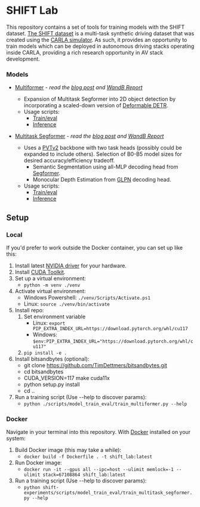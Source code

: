 # SHIFT Lab
This repository contains a set of tools for training models with the SHIFT dataset. [The SHIFT dataset](https://www.vis.xyz/shift/) is a multi-task synthetic driving dataset that was created using the [CARLA simulator](https://carla.org/). As such, it provides an opportunity to train models which can be deployed in autonomous driving stacks operating inside CARLA, providing a rich research opportunity in AV stack development.

### Models

- [Multiformer](https://github.com/FoamoftheSea/transformers/blob/multiformer/src/transformers/models/multiformer/modeling_multiformer.py) - *read the [blog post](https://natecibik.medium.com/multiformer-51b81df826b7) and [WandB Report](https://api.wandb.ai/links/indezera/gy0jftkc)*
  - Expansion of Multitask Segformer into 2D object detection by incorporating a scaled-down version of [Deformable DETR](https://arxiv.org/abs/2010.04159).
  - Usage scripts:
    - [Train/eval](scripts/model_train_eval/train_multiformer.py)
    - [Inference](scripts/inference/multiformer_inference.py)


- [Multitask Segformer](./shift_lab/models/multitask_segformer) - *read the [blog post](https://hiddenlayers.tech/blog/segformer-demonstrates-powerful-multitask-performance) and [WandB Report](https://api.wandb.ai/links/indezera/4ua2bsyk)*
  - Uses a [PVTv2](https://arxiv.org/abs/2106.13797) backbone with two task heads (possibly could be expanded to include others). Selection of B0-B5 model sizes for desired accuracy/efficiency tradeoff.
    - Semantic Segmentation using all-MLP decoding head from [Segformer](https://arxiv.org/abs/2105.15203).
    - Monocular Depth Estimation from [GLPN](https://arxiv.org/abs/2201.07436) decoding head.
  - Usage scripts:
    - [Train/eval](scripts/model_train_eval/train_multitask_segformer.py)
    - [Inference](scripts/inference/multitask_segformer_inference.py)

## Setup

### Local

If you'd prefer to work outside the Docker container, you can set up like this:
1. Install latest [NVIDIA driver](https://www.nvidia.com/download/index.aspx) for your hardware.
2. Install [CUDA Toolkit](https://docs.nvidia.com/cuda/cuda-installation-guide-microsoft-windows/index.html).
3. Set up a virtual environment:
   - `python -m venv ./venv`
4. Activate virtual environment:
   - Windows Powershell: `./venv/Scripts/Activate.ps1`
   - Linux: `source ./venv/bin/activate`
5. Install repo:
   1. Set environment variable
      - Linux: `export PIP_EXTRA_INDEX_URL=https://download.pytorch.org/whl/cu117`
      - Windows: `$env:PIP_EXTRA_INDEX_URL="https://download.pytorch.org/whl/cu117"`
   2. `pip install -e .`
6. Install bitsandbytes (optional):
   - git clone https://github.com/TimDettmers/bitsandbytes.git
   - cd bitsandbytes
   - CUDA_VERSION=117 make cuda11x
   - python setup.py install
   - cd ..
7. Run a training script (Use --help to discover params):
   - `python ./scripts/model_train_eval/train_multiformer.py --help`

### Docker

Navigate in your terminal into this repository. With [Docker](https://www.docker.com/) installed on your system:
1. Build Docker image (this may take a while):
   - `docker build -f Dockerfile . -t shift_lab:latest`
2. Run Docker image:
   - `docker run -it --gpus all --ipc=host --ulimit memlock=-1 --ulimit stack=67108864 shift_lab:latest`
3. Run a training script (Use --help to discover params):
   - `python shift-experiments/scripts/model_train_eval/train_multitask_segformer.py --help`
